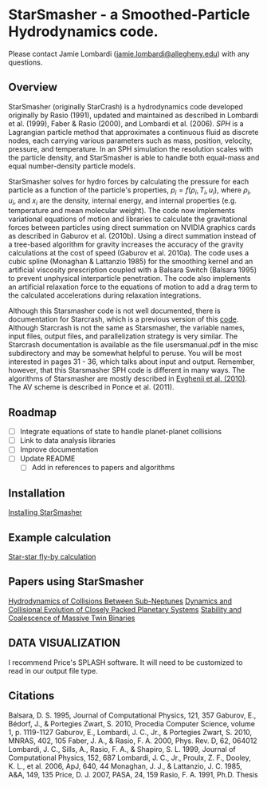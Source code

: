 # StarSmasher - a Smoothed-Particle Hydrodynamics code.

Please contact Jamie Lombardi (jamie.lombardi@allegheny.edu) with any questions.

## Overview
StarSmasher (originally StarCrash) is a hydrodynamics code developed originally by Rasio (1991), updated and maintained as described in Lombardi et al. (1999), Faber & Rasio (2000), and Lombardi et al. (2006). 
_SPH_ is a Lagrangian particle method that approximates a continuous fluid as discrete nodes, each carrying various parameters such as mass, position, velocity, pressure, and temperature. 
In an SPH simulation the resolution scales with the particle density, and StarSmasher is able to handle both equal-mass and equal number-density particle models.

StarSmasher solves for hydro forces by calculating the pressure for each particle as a function of the particle's properties, $p_i = f(\rho_i, T_i, u_i),$ where $\rho_i$, $u_i$, and $x_i$ are the density, internal energy, and internal properties (e.g. temperature and mean molecular weight).
The code now implements variational equations of motion and libraries to calculate the gravitational forces between particles using direct summation on NVIDIA graphics cards as described in Gaburov et al. (2010b). 
Using a direct summation instead of a tree-based algorithm for gravity increases the accuracy of the gravity calculations at the cost of speed (Gaburov et al. 2010a). 
The code uses a cubic spline (Monaghan & Lattanzio 1985) for the smoothing kernel and an artificial viscosity prescription coupled with a Balsara Switch (Balsara 1995) to prevent unphysical interparticle penetration. 
The code also implements an artificial relaxation force to the equations of motion to add a drag term to the calculated accelerations during relaxation integrations.

Although this Starsmasher code is not well documented, there is documentation for Starcrash, which is a previous version of this [code](http://ciera.northwestern.edu/StarCrash/).
Although Starcrash is not the same as Starsmasher, the variable names, input files, output files, and parallelization strategy is very similar.
The Starcrash documentation is available as the file usersmanual.pdf in the misc subdirectory and may be somewhat helpful to peruse.
You will be most interested in pages 31 - 36, which talks about input and output.
Remember, however, that this Starsmasher SPH code is different in many ways.
The algorithms of Starsmasher are mostly described in [Evghenii et al. (2010)](http://adsabs.harvard.edu/abs/2010MNRAS.402..105G).
The AV scheme is described in Ponce et al. (2011).

## Roadmap
- [ ] Integrate equations of state to handle planet-planet collisions
- [ ] Link to data analysis libraries
- [ ] Improve documentation
- [ ] Update README
  - [ ] Add in references to papers and algorithms

## Installation
[Installing StarSmasher](https://github.com/jalombar/starsmasher/blob/bleeding-edge/INSTALLATION.md)

## Example calculation
[Star-star fly-by calculation](https://github.com/jalombar/starsmasher/blob/bleeding-edge/WALKTHROUGH.md)

## Papers using StarSmasher
[Hydrodynamics of Collisions Between Sub-Neptunes](https://arxiv.org/abs/1707.01628)
[Dynamics and Collisional Evolution of Closely Packed Planetary Systems](http://adsabs.harvard.edu/abs/2017MNRAS.470.4145H)
[Stability and Coalescence of Massive Twin Binaries](http://adsabs.harvard.edu/abs/2015ApJ...806..135H)

## DATA VISUALIZATION
I recommend Price's SPLASH software.
It will need to be customized to read in our output file type.

## Citations
Balsara, D. S. 1995, Journal of Computational Physics, 121, 357
Gaburov, E., Bédorf, J., & Portegies Zwart, S. 2010, Procedia Computer Science, volume 1, p. 1119-1127
Gaburov, E., Lombardi, J. C., Jr., & Portegies Zwart, S. 2010, MNRAS, 402, 105
Faber, J. A., & Rasio, F. A. 2000, Phys. Rev. D, 62, 064012
Lombardi, J. C., Sills, A., Rasio, F. A., & Shapiro, S. L. 1999, Journal of Computational Physics, 152, 687
Lombardi, J. C., Jr., Proulx, Z. F., Dooley, K. L., et al. 2006, ApJ, 640, 44
Monaghan, J. J., & Lattanzio, J. C. 1985, A&A, 149, 135
Price, D. J. 2007, PASA, 24, 159
Rasio, F. A. 1991, Ph.D. Thesis


